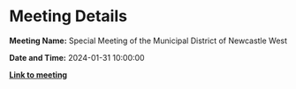 # Meeting Details

**Meeting Name:** Special Meeting of the Municipal District of Newcastle West

**Date and Time:** 2024-01-31 10:00:00

**<a href="https://www.limerick.ie/council/whats-on/special-meeting-of-the-municipal-district-of-newcastle-west" target="_blank">Link to meeting</a>**
